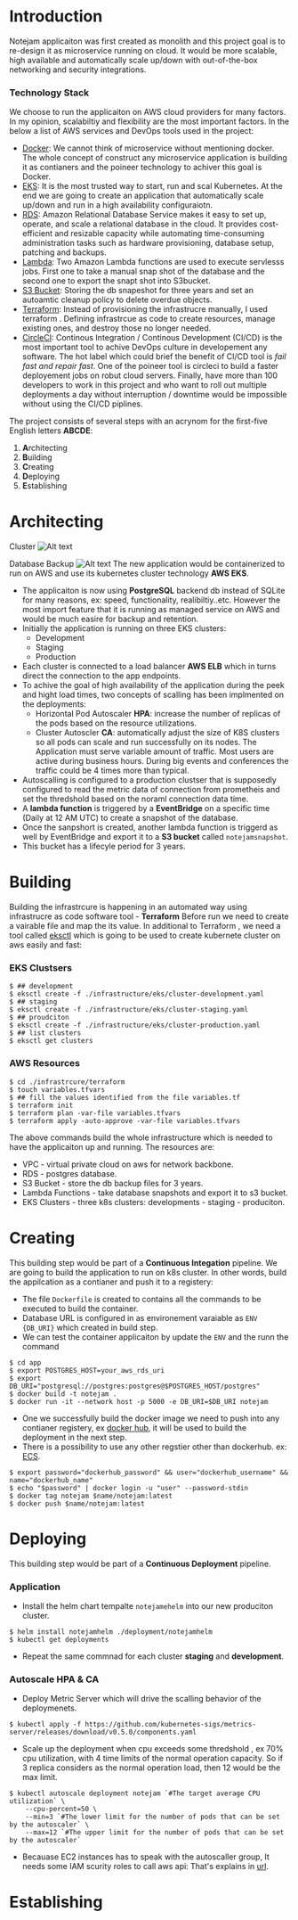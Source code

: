 # Introduction #
Notejam applicaiton was first created as monolith and this project goal is to re-design it as microservice running on cloud. It would be more scalable, high available and automatically scale up/down with out-of-the-box networking and security integrations.
### Technology Stack ###
We choose to run the applicaiton on AWS cloud providers for many factors. In my opinion, scalabiltiy and flexibility are the most important factors. In the below a list of AWS services and DevOps tools used in the project:
* [Docker](https://www.docker.com/): We cannot think of microservice without mentioning docker. The whole concept of construct any microservice application is building it as contianers and the poineer technology to achiver this goal is Docker.
* [EKS](https://aws.amazon.com/eks/): It is the most trusted way to start, run and scal Kubernetes. At the end we are going to create an application that automatically scale up/down and run in a high availability configuraiotn.
* [RDS](https://aws.amazon.com/rds/?p=pm&c=db&z=3): Amazon Relational Database Service makes it easy to set up, operate, and scale a relational database in the cloud. It provides cost-efficient and resizable capacity while automating time-consuming administration tasks such as hardware provisioning, database setup, patching and backups.
* [Lambda](https://aws.amazon.com/lambda): Two Amazon Lambda functions are used to execute servlesss jobs. First one to take a manual snap shot of the database and the second one to export the snapt shot into S3bucket.
* [S3 Bucket](https://aws.amazon.com/s3): Storing the db snapeshot for three years and set an autoamtic cleanup policy to delete overdue objects. 
* [Terraform](https://www.terraform.io/): Instead of provisioning the infrastrucre manually, I used terraform . Defining infrastrcue as code to create resources, manage existing ones, and destroy those no longer needed.
* [CircleCI](https://circleci.com): Continous Integration / Continous Development (CI/CD) is the most important tool to achive DevOps culture in developement any software. The hot label which could brief the benefit of CI/CD tool is *fail fast and repair fast*. One of the poineer tool is circleci to build a faster deployement jobs on robut cloud servers. Finally, have more than 100 developers to work in this project and who want to roll out multiple deployments a day without interruption / downtime would be impossible without using the CI/CD piplines.

The project consists of several steps with an acrynom for the first-five English letters **ABCDE**:
1. **A**rchitecting
2. **B**uilding
3. **C**reating
4. **D**eploying
5. **E**stablishing
# Architecting #
Cluster
![Alt text](./cluster.jpeg?raw=true "Title")

Database Backup
![Alt text](./backup.jpeg?raw=true "Title")
The new application would be containerized to run on AWS and use its kubernetes cluster technology **AWS EKS**.
* The applicaiton is now using **PostgreSQL** backend db instead of SQLite for many reasons, ex: speed, functionality, realibiltiy..etc. However the most import feature that it is running as managed service on AWS and would be much easire for backup and retention.
* Initially the application is running on three EKS clusters:
    - Development
    - Staging
    - Production
* Each cluster is connected to a load balancer **AWS ELB** which in turns direct the connection to the app endpoints.
* To achive the goal of high availability of the application during the peek and hight load times, two concepts of scalling has been implmented on the deployments:
    - Horizontal Pod Autoscaler **HPA**: increase the number of replicas of the pods based on the resource utilizations.
    - Cluster Autoscler **CA**: automatically adjust the size of K8S clusters so all pods can scale and run successfully on its nodes.
The Application must serve variable amount of traffic. Most users are active during business hours. During big
events and conferences the traffic could be 4 times more than typical.
* Autoscalling is configured to a production clustser that is supposedly configured to read the metric data of connection from prometheis and set the thredshold based on the noraml connection data time.
* A **lambda function** is triggered by a **EventBridge** on a specific time (Daily at 12 AM UTC) to create a snapshot of the database.
* Once the sanpshort is created, another lambda function is triggerd as well by EventBridge and export it to a **S3 bucket** called `notejamsnapshot`.
* This bucket has a lifecyle period for 3 years.
# Building #
Building the infrastrcure is happening in an automated way using infrastrucre as code software tool - **Terraform**
Before run we need to create a vairable file and map the its value. In additional to Terraform , we need a tool called [eksctl](https://eksctl.io/) which is going to be used to create kubernete cluster on aws easily and fast:

### EKS Clustsers ###
```
$ ## development
$ eksctl create -f ./infrastructure/eks/cluster-development.yaml
$ ## staging
$ eksctl create -f ./infrastructure/eks/cluster-staging.yaml
$ ## proudciton
$ eksctl create -f ./infrastructure/eks/cluster-production.yaml
$ ## list clusters 
$ eksctl get clusters
``` 

### AWS Resources ###
```
$ cd ./infrastrcure/terraform
$ touch variables.tfvars
$ ## fill the values identified from the file variables.tf
$ terraform init
$ terraform plan -var-file variables.tfvars
$ terraform apply -auto-approve -var-file variables.tfvars
```
The above commands build the whole infrastructure which is needed to have the applicaiton up and running. The resources are:
* VPC - virtual private cloud on aws for network backbone.
* RDS - postgres database.
* S3 Bucket - store the db backup files for 3 years.
* Lambda Functions - take database snapshots and export it to s3 bucket.
* EKS Clusters - three k8s clusters: developments - staging - produciton.
# Creating #
This building step would be part of a **Continuous Integation** pipeline. We are going to build the application to run on k8s cluster. In other words, build the appilcation as a contianer and push it to a registery:
* The file `Dockerfile` is created to contains all the commands to be executed to build the container.
* Database URL is configured in as environement varaiable as `ENV {DB_URI}` which created in build step.
* We can test the container applicaiton by update the `ENV` and the runn the command
```
$ cd app
$ export POSTGRES_HOST=your_aws_rds_uri
$ export DB_URI="postgresql://postgres:postgres@$POSTGRES_HOST/postgres"
$ docker build -t notejam .
$ docker run -it --network host -p 5000 -e DB_URI=$DB_URI notejam
```
* One we successfully build the docker image we need to push into any contianer registery, ex [docker hub](https://hub.docker.com), it will be used to build the deployment in the next step. 
* There is a possibility to use any other regstier other than dockerhub. ex: [ECS](https://aws.amazon.com/ecr/).
```
$ export password="dockerhub_password" && user="dockerhub_username" && name="dockerhub_name"
$ echo "$password" | docker login -u "user" --password-stdin
$ docker tag notejam $name/notejam:latest
$ docker push $name/notejam:latest
```
# Deploying #
This building step would be part of a **Continuous Deployment** pipeline.
### Application ###
* Install the helm chart tempalte `notejamehelm` into our new produciton cluster.
```
$ helm install notejamhelm ./deployment/notejamhelm
$ kubectl get deployments
```
* Repeat the same commnad for each cluster **staging** and **development**.
### Autoscale HPA & CA ###
* Deploy Metric Server which will drive the scalling behavior of the deploymenets.
```
$ kubectl apply -f https://github.com/kubernetes-sigs/metrics-server/releases/download/v0.5.0/components.yaml
```

* Scale up the deployment when cpu exceeds some thredshold , ex 70% cpu utilization, with 4 time limits of the normal operation capacity. So if 3 replica considers as the normal operation load, then 12 would be the max limit.
```
$ kubectl autoscale deployment notejam `#The target average CPU utilization` \
    --cpu-percent=50 \
    --min=3 `#The lower limit for the number of pods that can be set by the autoscaler` \
    --max=12 `#The upper limit for the number of pods that can be set by the autoscaler`
```
* Becauase EC2 instances has to speak with the autoscaller group, It needs some IAM scurity roles to call aws api:
That's explains in [url](https://www.eksworkshop.com/beginner/080_scaling/deploy_ca/).

# Establishing #




